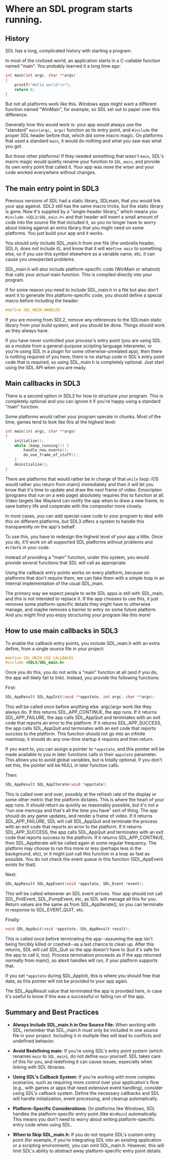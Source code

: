 # Where an SDL program starts running.

## History

SDL has a long, complicated history with starting a program.

In most of the civilized world, an application starts in a C-callable
function named "main". You probably learned it a long time ago:

```c
int main(int argc, char **argv)
{
    printf("Hello world!\n");
    return 0;
}
```

But not all platforms work like this. Windows apps might want a different
function named "WinMain", for example, so SDL set out to paper over this
difference.

Generally how this would work is: your app would always use the "standard"
`main(argc, argv)` function as its entry point, and `#include` the proper
SDL header before that, which did some macro magic. On platforms that used
a standard `main`, it would do nothing and what you saw was what you got.

But those other platforms! If they needed something that _wasn't_ `main`,
SDL's macro magic would quietly rename your function to `SDL_main`, and
provide its own entry point that called it. Your app was none the wiser and
your code worked everywhere without changes.


## The main entry point in SDL3

Previous versions of SDL had a static library, SDLmain, that you would link
your app against. SDL3 still has the same macro tricks, but the static library
is gone. Now it's supplied by a "single-header library," which means you
`#include <SDL3/SDL_main.h>` and that header will insert a small amount of
code into the source file that included it, so you no longer have to worry
about linking against an extra library that you might need on some platforms.
You just build your app and it works.

You should _only_ include SDL_main.h from one file (the umbrella header,
SDL.h, does _not_ include it), and know that it will `#define main` to
something else, so if you use this symbol elsewhere as a variable name, etc,
it can cause you unexpected problems.

SDL_main.h will also include platform-specific code (WinMain or whatnot) that
calls your _actual_ main function. This is compiled directly into your
program.

If for some reason you need to include SDL_main.h in a file but also _don't_
want it to generate this platform-specific code, you should define a special
macro before including the header:


```c
#define SDL_MAIN_HANDLED
```

If you are moving from SDL2, remove any references to the SDLmain static
library from your build system, and you should be done. Things should work as
they always have.

If you have never controlled your process's entry point (you are using SDL
as a module from a general-purpose scripting language interpreter, or you're
using SDL in a plugin for some otherwise-unrelated app), then there is nothing
required of you here; there is no startup code in SDL's entry point code that
is required, so using SDL_main.h is completely optional. Just start using
the SDL API when you are ready.


## Main callbacks in SDL3

There is a second option in SDL3 for how to structure your program. This is
completely optional and you can ignore it if you're happy using a standard
"main" function.

Some platforms would rather your program operate in chunks. Most of the time,
games tend to look like this at the highest level:

```c
int main(int argc, char **argv)
{
    initialize();
    while (keep_running()) {
        handle_new_events();
        do_one_frame_of_stuff();
    }
    deinitialize();
}
```

There are platforms that would rather be in charge of that `while` loop:
iOS would rather you return from main() immediately and then it will let you
know that it's time to update and draw the next frame of video. Emscripten
(programs that run on a web page) absolutely requires this to function at all.
Video targets like Wayland can notify the app when to draw a new frame, to
save battery life and cooperate with the compositor more closely.

In most cases, you can add special-case code to your program to deal with this
on different platforms, but SDL3 offers a system to handle this transparently on
the app's behalf.

To use this, you have to redesign the highest level of your app a little. Once
you do, it'll work on all supported SDL platforms without problems and
`#ifdef`s in your code.

Instead of providing a "main" function, under this system, you would provide
several functions that SDL will call as appropriate.

Using the callback entry points works on every platform, because on platforms
that don't require them, we can fake them with a simple loop in an internal
implementation of the usual SDL_main.

The primary way we expect people to write SDL apps is still with SDL_main, and
this is not intended to replace it. If the app chooses to use this, it just
removes some platform-specific details they might have to otherwise manage,
and maybe removes a barrier to entry on some future platform. And you might
find you enjoy structuring your program like this more!


## How to use main callbacks in SDL3

To enable the callback entry points, you include SDL_main.h with an extra define,
from a single source file in your project:

```c
#define SDL_MAIN_USE_CALLBACKS
#include <SDL3/SDL_main.h>
```

Once you do this, you do not write a "main" function at all (and if you do,
the app will likely fail to link). Instead, you provide the following
functions:

First:

```c
SDL_AppResult SDL_AppInit(void **appstate, int argc, char **argv);
```

This will be called _once_ before anything else. argc/argv work like they
always do. If this returns SDL_APP_CONTINUE, the app runs. If it returns
SDL_APP_FAILURE, the app calls SDL_AppQuit and terminates with an exit
code that reports an error to the platform. If it returns SDL_APP_SUCCESS,
the app calls SDL_AppQuit and terminates with an exit code that reports
success to the platform. This function should not go into an infinite
mainloop; it should do any one-time startup it requires and then return.

If you want to, you can assign a pointer to `*appstate`, and this pointer
will be made available to you in later functions calls in their `appstate`
parameter. This allows you to avoid global variables, but is totally
optional. If you don't set this, the pointer will be NULL in later function
calls.


Then:

```c
SDL_AppResult SDL_AppIterate(void *appstate);
```

This is called over and over, possibly at the refresh rate of the display or
some other metric that the platform dictates. This is where the heart of your
app runs. It should return as quickly as reasonably possible, but it's not a
"run one memcpy and that's all the time you have" sort of thing. The app
should do any game updates, and render a frame of video. If it returns
SDL_APP_FAILURE, SDL will call SDL_AppQuit and terminate the process with an
exit code that reports an error to the platform. If it returns
SDL_APP_SUCCESS, the app calls SDL_AppQuit and terminates with an exit code
that reports success to the platform. If it returns SDL_APP_CONTINUE, then
SDL_AppIterate will be called again at some regular frequency. The platform
may choose to run this more or less (perhaps less in the background, etc),
or it might just call this function in a loop as fast as possible. You do
not check the  event queue in this function (SDL_AppEvent exists for that).

Next:

```c
SDL_AppResult SDL_AppEvent(void *appstate, SDL_Event *event);
```

This will be called whenever an SDL event arrives. Your app should not call
SDL_PollEvent, SDL_PumpEvent, etc, as  SDL will manage all this for you. Return
values are the same as from SDL_AppIterate(), so you can terminate in response
to SDL_EVENT_QUIT, etc.


Finally:

```c
void SDL_AppQuit(void *appstate, SDL_AppResult result);
```

This is called once before terminating the app--assuming the app isn't being
forcibly killed or crashed--as a last chance to clean up. After this returns,
SDL will call SDL_Quit so the app doesn't have to (but it's safe for the app
to call it, too). Process termination proceeds as if the app returned normally
from main(), so atexit handles will run, if your platform supports that.

If you set `*appstate` during SDL_AppInit, this is where you should free that
data, as this pointer will not be provided to your app again.

The SDL_AppResult value that terminated the app is provided here, in case
it's useful to know if this was a successful or failing run of the app.


## Summary and Best Practices

- **Always Include SDL_main.h in One Source File:** When working with SDL,
  remember that SDL_main.h must only be included in one source file in your
  project. Including it in multiple files will lead to conflicts and undefined
  behavior.

- **Avoid Redefining main:** If you're using SDL's entry point system (which
  renames `main` to `SDL_main`), do not define `main` yourself. SDL takes care
  of this for you, and redefining it can cause issues, especially when linking
  with SDL libraries.

- **Using SDL's Callback System:** If you're working with more complex
  scenarios, such as requiring more control over your application's flow
  (e.g., with games or apps that need extensive event handling), consider
  using SDL's callback system. Define the necessary callbacks and SDL will
  handle initialization, event processing, and cleanup automatically.

- **Platform-Specific Considerations:** On platforms like Windows, SDL handles
  the platform-specific entry point (like `WinMain`) automatically. This means
  you don't need to worry about writing platform-specific entry code when
  using SDL.

- **When to Skip SDL_main.h:** If you do not require SDL's custom entry point
  (for example, if you're integrating SDL into an existing application or a
  scripting environment), you can omit SDL_main.h. However, this will limit
  SDL's ability to abstract away platform-specific entry point details.

